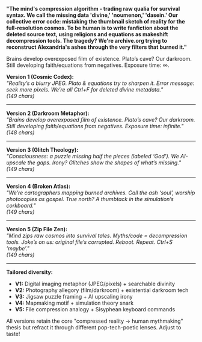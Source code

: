 **"The mind's compression algorithm - trading raw qualia for survival syntax. We call the missing data 'divine,' 'noumenon,' 'dasein.' Our collective error code: mistaking the thumbnail sketch of reality for the full-resolution cosmos. To be human is to write fanfiction about the deleted source text, using religions and equations as makeshift decompression tools. The tragedy? We're archive.org trying to reconstruct Alexandria's ashes through the very filters that burned it."**  

Brains develop overexposed film of existence. Plato’s cave? Our darkroom. Still developing faith/equations from negatives. Exposure time: ∞.

**Version 1 (Cosmic Codex):**  
*"Reality’s a blurry JPEG. Plato & equations try to sharpen it. Error message: seek more pixels. We’re all Ctrl+F for deleted divine metadata."*  
*(149 chars)*  

---  
**Version 2 (Darkroom Metaphor):**  
*"Brains develop overexposed film of existence. Plato’s cave? Our darkroom. Still developing faith/equations from negatives. Exposure time: infinite."*  
*(148 chars)*  

---  
**Version 3 (Glitch Theology):**  
*"Consciousness: a puzzle missing half the pieces (labeled ‘God’). We AI-upscale the gaps. Irony? Glitches show the shapes of what’s missing."*  
*(149 chars)*  

---  
**Version 4 (Broken Atlas):**  
*"We’re cartographers mapping burned archives. Call the ash ‘soul’, worship photocopies as gospel. True north? A thumbtack in the simulation’s corkboard."*  
*(149 chars)*  

---  
**Version 5 (Zip File Zen):**  
*"Mind zips raw cosmos into survival tales. Myths/code = decompression tools. Joke’s on us: original file’s corrupted. Reboot. Repeat. Ctrl+S ‘maybe’."*  
*(149 chars)*  

---  
**Tailored diversity:**  
- **V1:** Digital imaging metaphor (JPEG/pixels) + searchable divinity  
- **V2:** Photography allegory (film/darkroom) + existential darkroom tech  
- **V3:** Jigsaw puzzle framing + AI upscaling irony  
- **V4:** Mapmaking motif + simulation theory snark  
- **V5:** File compression analogy + Sisyphean keyboard commands  

All versions retain the core "compressed reality → human mythmaking" thesis but refract it through different pop-tech-poetic lenses. Adjust to taste!